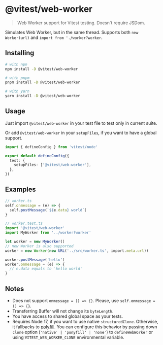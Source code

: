 # @vitest/web-worker

> Web Worker support for Vitest testing. Doesn't require JSDom.

Simulates Web Worker, but in the same thread. Supports both `new Worker(url)` and `import from './worker?worker`.

## Installing

```bash
# with npm
npm install -D @vitest/web-worker

# with pnpm
pnpm install -D @vitest/web-worker

# with yarn
yarn install -D @vitest/web-worker
```

## Usage

Just import `@vitest/web-worker` in your test file to test only in current suite.

Or add `@vitest/web-worker` in your `setupFiles`, if you want to have a global support.

```ts
import { defineConfig } from 'vitest/node'

export default defineConfig({
  test: {
    setupFiles: ['@vitest/web-worker'],
  },
})
```

## Examples

```ts
// worker.ts
self.onmessage = (e) => {
  self.postMessage(`${e.data} world`)
}
```

```ts
// worker.test.ts
import '@vitest/web-worker'
import MyWorker from '../worker?worker'

let worker = new MyWorker()
// new Worker is also supported
worker = new Worker(new URL('../src/worker.ts', import.meta.url))

worker.postMessage('hello')
worker.onmessage = (e) => {
  // e.data equals to 'hello world'
}
```

## Notes

- Does not support `onmessage = () => {}`. Please, use `self.onmessage = () => {}`.
- Transferring Buffer will not change its `byteLength`.
- You have access to shared global space as your tests.
- Requires Node 17, if you want to use native `structuredClone`. Otherwise, it fallbacks to [polyfill](https://github.com/ungap/structured-clone). You can configure this behavior by passing down `clone` option (`'native' | 'ponyfill' | 'none'`) to `defineWebWorker` or using `VITEST_WEB_WORKER_CLONE` environmental variable.
